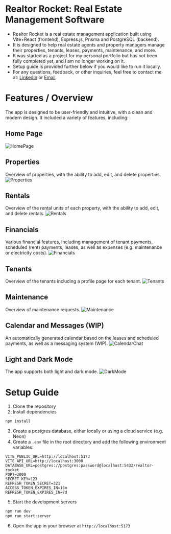 # Realtor Rocket: Real Estate Management Software
- Realtor Rocket is a real estate management application built using Vite+React (frontend), Express.js, Prisma and PostgreSQL (backend). 
- It is designed to help real estate agents and property managers manage their properties, tenants, leases, payments, maintenance, and more. 
- It was started as a project for my personal portfolio but has not been fully completed yet, and I am no longer working on it. 
- Setup guide is provided further below if you would like to run it locally.
- For any questions, feedback, or other inquiries, feel free to contact me at: [LinkedIn](https://www.linkedin.com/in/pablo-tanner-60977b3b/) or [Email](mailto:mail@pablotanner.com).
# Features / Overview
The app is designed to be user-friendly and intuitive, with a clean and modern design. It included a variety of features, including:
## Home Page
![HomePage](/public/screenshots/home.png)

## Properties
Overview of properties, with the ability to add, edit, and delete properties.
![Properties](/public/screenshots/property.png)

## Rentals
Overview of the rental units of each property, with the ability to add, edit, and delete rentals.
![Rentals](/public/screenshots/rental_units.png)

## Financials
Various financial features, including management of tenant payments, scheduled (rent) payments, leases, as well as expenses (e.g. maintenance or electricity costs).
![Financials](/public/screenshots/financials.png)

## Tenants
Overview of the tenants including a profile page for each tenant.
![Tenants](/public/screenshots/tenants.png)

## Maintenance
Overview of maintenance requests.
![Maintenance](/public/screenshots/maintenance.png)

## Calendar and Messages (WIP)
An automatically generated calendar based on the leases and scheduled payments, as well as a messaging system (WIP).
![CalendarChat](/public/screenshots/calendar_chat.png)

## Light and Dark Mode
The app supports both light and dark mode.
![DarkMode](/public/screenshots/dark_mode.png)

# Setup Guide
1. Clone the repository
2. Install dependencies
```bash
npm install
```
3. Create a postgres database, either locally or using a cloud service (e.g. Neon)
4. Create a `.env` file in the root directory and add the following environment variables:
```env
VITE_PUBLIC_URL=http://localhost:5173
VITE_API_URL=http://localhost:3000
DATABASE_URL=postgres://postgres:password@localhost:5432/realtor-rocket
PORT=3000
SECRET_KEY=123
REFRESH_TOKEN_SECRET=321
ACCESS_TOKEN_EXPIRES_IN=15m
REFRESH_TOKEN_EXPIRES_IN=7d
```
5. Start the development servers
```bash
npm run dev
npm run start:server
```
6. Open the app in your browser at `http://localhost:5173`